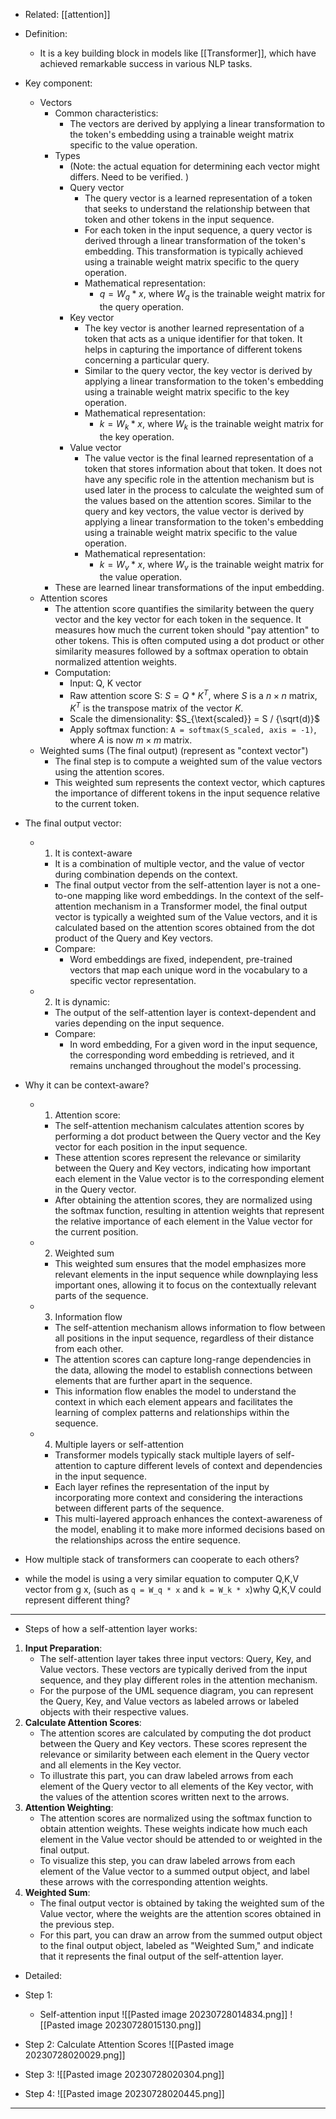 - Related: [[attention]]

- Definition:
	- It is a key building block in models like [[Transformer]], which have achieved remarkable success in various NLP tasks.
- Key component:
	- Vectors
		- Common characteristics:
			- The vectors are derived by applying a linear transformation to the token's embedding using a trainable weight matrix specific to the value operation.
		- Types
			- (Note: the actual equation for determining each vector might differs. Need to be verified. )
			- Query vector
				- The query vector is a learned representation of a token that seeks to understand the relationship between that token and other tokens in the input sequence. 
				- For each token in the input sequence, a query vector is derived through a linear transformation of the token's embedding. This transformation is typically achieved using a trainable weight matrix specific to the query operation.
				- Mathematical representation:
					- $q = W_q * x$, where $W_q$ is the trainable weight matrix for the query operation. 
			- Key vector
				- The key vector is another learned representation of a token that acts as a unique identifier for that token. It helps in capturing the importance of different tokens concerning a particular query. 
				- Similar to the query vector, the key vector is derived by applying a linear transformation to the token's embedding using a trainable weight matrix specific to the key operation.
				- Mathematical representation:
					- $k = W_k * x$, where $W_k$ is the trainable weight matrix for the key operation. 
			- Value vector
				- The value vector is the final learned representation of a token that stores information about that token. It does not have any specific role in the attention mechanism but is used later in the process to calculate the weighted sum of the values based on the attention scores. Similar to the query and key vectors, the value vector is derived by applying a linear transformation to the token's embedding using a trainable weight matrix specific to the value operation.
				- Mathematical representation:
					- $k = W_v * x$, where $W_v$ is the trainable weight matrix for the value operation. 
		- These are learned linear transformations of the input embedding. 
	- Attention scores
		- The attention score quantifies the similarity between the query vector and the key vector for each token in the sequence. It measures how much the current token should "pay attention" to other tokens. This is often computed using a dot product or other similarity measures followed by a softmax operation to obtain normalized attention weights.
		- Computation:
			- Input: Q, K vector
			- Raw attention score S: $S = Q * K^T$, where $S$ is a $n \times n$ matrix, $K^T$ is the transpose matrix of the vector $K$. 
			- Scale the dimensionality: $S_{\text{scaled}} = S / {\sqrt(d)}$
			- Apply softmax function: `A = softmax(S_scaled, axis = -1)`, where $A$ is now $m \times m$ matrix.
	- Weighted sums (The final output) (represent as "context vector")
		- The final step is to compute a weighted sum of the value vectors using the attention scores. 
		- This weighted sum represents the context vector, which captures the importance of different tokens in the input sequence relative to the current token.
- The final output vector:
	- 1. It is context-aware
		- It is a combination of multiple vector, and the value of vector during combination depends on the context. 
		- The final output vector from the self-attention layer is not a one-to-one mapping like word embeddings. In the context of the self-attention mechanism in a Transformer model, the final output vector is typically a weighted sum of the Value vectors, and it is calculated based on the attention scores obtained from the dot product of the Query and Key vectors.
		- Compare:
			- Word embeddings are fixed, independent, pre-trained vectors that map each unique word in the vocabulary to a specific vector representation.
	- 2. It is dynamic: 
		- The output of the self-attention layer is context-dependent and varies depending on the input sequence.
		- Compare:
			- In word embedding, For a given word in the input sequence, the corresponding word embedding is retrieved, and it remains unchanged throughout the model's processing.

- Why it can be context-aware?
	- 1. Attention score:
		- The self-attention mechanism calculates attention scores by performing a dot product between the Query vector and the Key vector for each position in the input sequence.
		- These attention scores represent the relevance or similarity between the Query and Key vectors, indicating how important each element in the Value vector is to the corresponding element in the Query vector.
		- After obtaining the attention scores, they are normalized using the softmax function, resulting in attention weights that represent the relative importance of each element in the Value vector for the current position.
	- 2. Weighted sum
		- This weighted sum ensures that the model emphasizes more relevant elements in the input sequence while downplaying less important ones, allowing it to focus on the contextually relevant parts of the sequence.
	- 3. Information flow
		- The self-attention mechanism allows information to flow between all positions in the input sequence, regardless of their distance from each other.
		- The attention scores can capture long-range dependencies in the data, allowing the model to establish connections between elements that are further apart in the sequence.
		- This information flow enables the model to understand the context in which each element appears and facilitates the learning of complex patterns and relationships within the sequence.
	- 4. Multiple layers or self-attention
		- Transformer models typically stack multiple layers of self-attention to capture different levels of context and dependencies in the input sequence.
		- Each layer refines the representation of the input by incorporating more context and considering the interactions between different parts of the sequence.
		- This multi-layered approach enhances the context-awareness of the model, enabling it to make more informed decisions based on the relationships across the entire sequence.

- How multiple stack of transformers can cooperate to each others?


- while the model is using a very similar equation to computer Q,K,V vector from g x, (such as `q = W_q * x` and `k = W_k * x`)why Q,K,V could represent different thing?


---
- Steps of how a self-attention layer works:
1. **Input Preparation**:
    - The self-attention layer takes three input vectors: Query, Key, and Value vectors. These vectors are typically derived from the input sequence, and they play different roles in the attention mechanism.
    - For the purpose of the UML sequence diagram, you can represent the Query, Key, and Value vectors as labeled arrows or labeled objects with their respective values.
2. **Calculate Attention Scores**:
    - The attention scores are calculated by computing the dot product between the Query and Key vectors. These scores represent the relevance or similarity between each element in the Query vector and all elements in the Key vector.
    - To illustrate this part, you can draw labeled arrows from each element of the Query vector to all elements of the Key vector, with the values of the attention scores written next to the arrows.
3. **Attention Weighting**:
    - The attention scores are normalized using the softmax function to obtain attention weights. These weights indicate how much each element in the Value vector should be attended to or weighted in the final output.
    - To visualize this step, you can draw labeled arrows from each element of the Value vector to a summed output object, and label these arrows with the corresponding attention weights.
4. **Weighted Sum**:
    - The final output vector is obtained by taking the weighted sum of the Value vector, where the weights are the attention scores obtained in the previous step.
    - For this part, you can draw an arrow from the summed output object to the final output object, labeled as "Weighted Sum," and indicate that it represents the final output of the self-attention layer.

- Detailed:
- Step 1: 
	- Self-attention input
![[Pasted image 20230728014834.png]]
![[Pasted image 20230728015130.png]]

- Step 2: Calculate Attention Scores
![[Pasted image 20230728020029.png]]

- Step 3: 
![[Pasted image 20230728020304.png]]

- Step 4:
![[Pasted image 20230728020445.png]]


---
